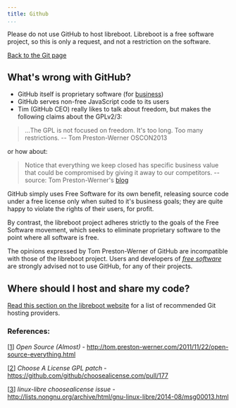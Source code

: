 ```yaml
---
title: Github
...
```


Please do not use GitHub to host libreboot. Libreboot is a free software
project, so this is only a request, and not a restriction on the
software.

[Back to the Git page](git.md)

What's wrong with GitHub?
--------------------------

-   GitHub itself is proprietary software (for
    [business](http://tom.preston-werner.com/2011/11/22/open-source-everything.html))
-   GitHub serves non-free JavaScript code to its users
-   Tim (GitHub CEO) really likes to talk about freedom, but makes the
    following claims about the GPLv2/3:

> ...The GPL is not focused on freedom. It's too long. Too many
> restrictions. -- Tom Preston-Werner OSCON2013

or how about:

> Notice that everything we keep closed has specific business value that
> could be compromised by giving it away to our competitors. -- source:
> Tom Preston-Werner's
> [blog](http://tom.preston-werner.com/2011/11/22/open-source-everything.html)

GitHub simply uses Free Software for its own benefit, releasing source
code under a free license only when suited to it's business goals; they
are quite happy to violate the rights of their users, for profit.

By contrast, the libreboot project adheres strictly to the goals of the
Free Software movement, which seeks to eliminate proprietary software to
the point where all software is free.

The opinions expressed by Tom Preston-Werner of GitHub are incompatible
with those of the libreboot project. Users and developers of *[free
software](https://en.wikipedia.org/wiki/Free_software)* are strongly
advised not to use GitHub, for any of their projects.

Where should I host and share my code?
--------------------------------------

[Read this section on the libreboot website](../git/#githosting) for a
list of recommended Git hosting providers.

### References:

\[[1](http://tom.preston-werner.com/2011/11/22/open-source-everything.html)\]
*Open Source (Almost)* -
http://tom.preston-werner.com/2011/11/22/open-source-everything.html

\[[2](https://github.com/github/choosealicense.com/pull/177)\] *Choose A
License GPL patch* -
https://github.com/github/choosealicense.com/pull/177

\[[3](http://lists.nongnu.org/archive/html/gnu-linux-libre/2014-08/msg00013.html)\]
*linux-libre choosealicense issue* -
http://lists.nongnu.org/archive/html/gnu-linux-libre/2014-08/msg00013.html

